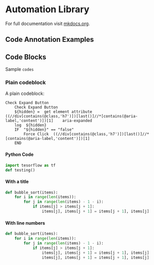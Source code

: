 # Automation Library

For full documentation visit [mkdocs.org](https://www.mkdocs.org).

## Code Annotation Examples


## Code Blocks

Sample `codes`

### Plain codeblock

A plain codeblock:

```
Check Expand Button
    Check Expand Button
    ${hidden} =  get element attribute  ((//div[contains(@class,'h7')])[last()]//*[contains(@aria-label,'content')])[1]    aria-expanded
    log  ${hidden}
    IF  "${hidden}" == "false"
        Force Click  ((//div[contains(@class,'h7')])[last()]//*[contains(@aria-label,'content')])[1]
    END

```

#### Python Code

``` py
import tesorflow as tf
def testing()
```

#### With a title

``` py title="bubble_sort.py"
def bubble_sort(items):
    for i in range(len(items)):
        for j in range(len(items) - 1 - i):
            if items[j] > items[j + 1]:
                items[j], items[j + 1] = items[j + 1], items[j]
```

#### With line numbers

``` py linenums="1"
def bubble_sort(items):
    for i in range(len(items)):
        for j in range(len(items) - 1 - i):
            if items[j] > items[j + 1]:
                items[j], items[j + 1] = items[j + 1], items[j]
                items[j], items[j + 1] = items[j + 1], items[j]
```


